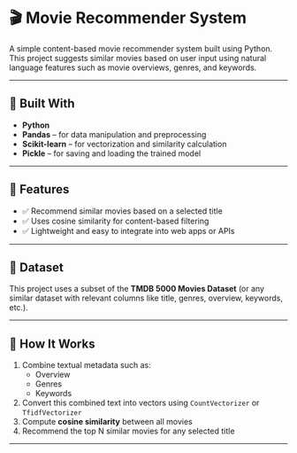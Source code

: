 # 🎬 Movie Recommender System

A simple content-based movie recommender system built using Python. This project suggests similar movies based on user input using natural language features such as movie overviews, genres, and keywords.

---

## 🔧 Built With

- **Python**
- **Pandas** – for data manipulation and preprocessing
- **Scikit-learn** – for vectorization and similarity calculation
- **Pickle** – for saving and loading the trained model

---

## 🚀 Features

- ✅ Recommend similar movies based on a selected title
- ✅ Uses cosine similarity for content-based filtering
- ✅ Lightweight and easy to integrate into web apps or APIs

---

## 📁 Dataset

This project uses a subset of the **TMDB 5000 Movies Dataset** (or any similar dataset with relevant columns like title, genres, overview, keywords, etc.).

---

## 🧠 How It Works

1. Combine textual metadata such as:
   - Overview
   - Genres
   - Keywords
2. Convert this combined text into vectors using `CountVectorizer` or `TfidfVectorizer`
3. Compute **cosine similarity** between all movies
4. Recommend the top N similar movies for any selected title

---
